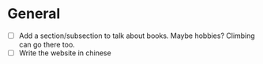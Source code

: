 # General
- [ ] Add a section/subsection to talk about books. Maybe hobbies? Climbing can go there too.
- [ ] Write the website in chinese